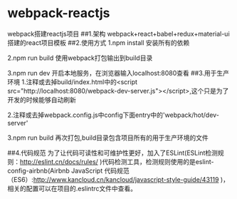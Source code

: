 # webpack-reactjs
webpack搭建reactjs项目
##1.架构
webpack+react+babel+redux+material-ui搭建的react项目模板
##2.使用方式
1.npm install     安装所有的依赖

2.npm run build   使用webpack打包输出到build目录

3.npm run dev     开启本地服务，在浏览器输入localhost:8080查看
##3.用于生产环境
1.注释或去掉build/index.html中的&lt;script src="http://localhost:8080/webpack-dev-server.js">&lt;/script>,这个只是为了开发的时候能够自动刷新

2.注释或去掉webpack.config.js中config下面entry中的'webpack/hot/dev-server'

3.npm run build   再次打包,build目录包含项目所有的用于生产环境的文件

##4.代码规范
为了让代码可读性和可维护性更好，加入了ESLint(ESLint检测规则：http://eslint.cn/docs/rules/  )代码检测工具，检测规则使用的是eslint-config-airbnb(Airbnb JavaScript 代码规范（ES6）:http://www.kancloud.cn/kancloud/javascript-style-guide/43119 )，相关的配置可以在项目的.eslintrc文件中查看。
